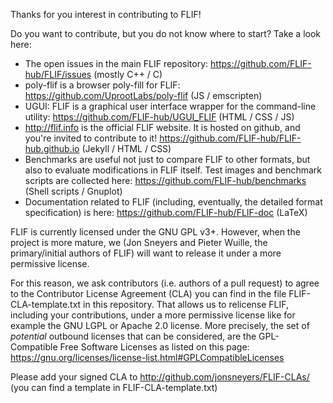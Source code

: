 
Thanks for you interest in contributing to FLIF!

Do you want to contribute, but you do not know where to start?
Take a look here:
- The open issues in the main FLIF repository: https://github.com/FLIF-hub/FLIF/issues  (mostly C++ / C)
- poly-flif is a browser poly-fill for FLIF: https://github.com/UprootLabs/poly-flif  (JS / emscripten)
- UGUI: FLIF is a graphical user interface wrapper for the command-line utility: https://github.com/FLIF-hub/UGUI_FLIF (HTML / CSS / JS)
- http://flif.info is the official FLIF website. It is hosted on github, and you're invited to contribute to it! https://github.com/FLIF-hub/FLIF-hub.github.io (Jekyll / HTML / CSS)
- Benchmarks are useful not just to compare FLIF to other formats, but also to evaluate modifications in FLIF itself. Test images and benchmark scripts are collected here: https://github.com/FLIF-hub/benchmarks (Shell scripts / Gnuplot)
- Documentation related to FLIF (including, eventually, the detailed format specification) is here: https://github.com/FLIF-hub/FLIF-doc (LaTeX)

FLIF is currently licensed under the GNU GPL v3+.
However, when the project is more mature, we (Jon Sneyers and Pieter Wuille, the primary/initial authors of FLIF) will want to release it under a more permissive license.

For this reason, we ask contributors (i.e. authors of a pull request) to agree to the Contributor License Agreement (CLA) you can
find in the file FLIF-CLA-template.txt in this repository. That allows us to relicense FLIF, including your contributions, under a more
permissive license like for example the GNU LGPL or Apache 2.0 license.
More precisely, the set of _potential_ outbound licenses that can be considered,
are the GPL-Compatible Free Software Licenses as listed on this page:
https://gnu.org/licenses/license-list.html#GPLCompatibleLicenses

Please add your signed CLA to http://github.com/jonsneyers/FLIF-CLAs/
(you can find a template in FLIF-CLA-template.txt)

